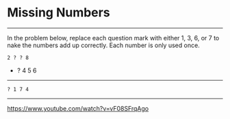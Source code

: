 # Missing Numbers

---

In the problem below, replace each question mark with either 1, 3, 6, or 7 to
nake the numbers add up correctly. Each number is only used once.

    2 ? ? 8

- ? 4 5 6

---

    ? 1 7 4

---

https://www.youtube.com/watch?v=vF08SFrqAgo

